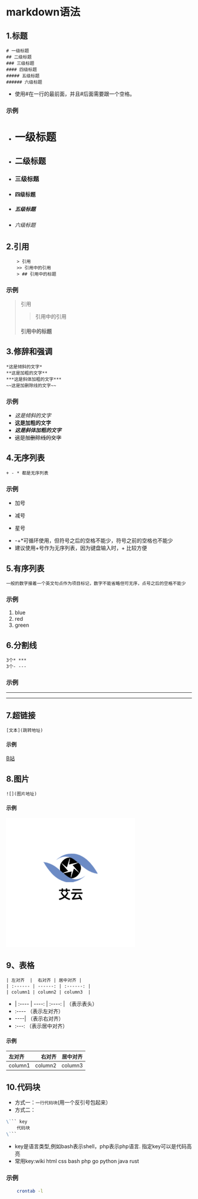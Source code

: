 # markdown语法

## 1.标题
``` wiki
# 一级标题
## 二级标题
### 三级标题
#### 四级标题
##### 五级标题
###### 六级标题	
```
+ 使用#在一行的最前面，并且#后面需要跟一个空格。

### 示例
+ # 一级标题
+ ## 二级标题
+ ### 三级标题
+ #### 四级标题
+ ##### 五级标题
+ ###### 六级标题	

## 2.引用
``` wiki
    > 引用
    >> 引用中的引用
    > ## 引用中的标题
```

### 示例
> 引用
>> 引用中的引用
> #### 引用中的标题


## 3.修辞和强调
``` wiki
*这是倾斜的文字*
**这是加粗的文字**
***这是斜体加粗的文字***
~~这是加删除线的文字~~
```

### 示例
+ *这是倾斜的文字*
+ **这是加粗的文字**
+ ***这是斜体加粗的文字***
+ ~~这是加删除线的文字~~


## 4.无序列表
``` wiki
+ - * 都是无序列表
```
### 示例
+ 加号
- 减号
* 星号

+ -+*可循环使用，但符号之后的空格不能少，符号之前的空格也不能少
+ 建议使用+号作为无序列表，因为键盘输入时，+ 比较方便

## 5.有序列表
``` wiki
一般的数字接着一个英文句点作为项目标记，数字不能省略但可无序，点号之后的空格不能少
```
### 示例
1. blue
2. red
3. green

## 6.分割线
``` wiki
3个* ***
3个- ---
```

### 示例
***
---
   
## 7.超链接
``` wiki
[文本](跳转地址)
```
#### 示例
[B站](https://www.bilibili.com/)


## 8.图片
``` wiki
![](图片地址)
```
#### 示例
![](/images/test.png)


## 9、表格
``` wiki
| 左对齐  |  右对齐 | 居中对齐 |
| :------ | ------: | :------: |
| column1 | column2 | column3  |
```
+  | :---- | ----: | :----: |  （表示表头）
+  :---- （表示左对齐）
+  ----| （表示右对齐）
+  :---: （表示居中对齐）

#### 示例

| 左对齐  |  右对齐 | 居中对齐 |
| :------ | ------: | :------: |
| column1 | column2 | column3  |



## 10.代码块
+ 方式一：`一行代码块`(用一个反引号包起来）
+ 方式二：
``` markdown
\``` key
    代码块
\```
```
+ key是语言类型,例如bash表示shell，php表示php语言. 指定key可以是代码高亮
+ 常用key:wiki html css bash php go python java rust
  
### 示例
``` bash
	crontab -l
```